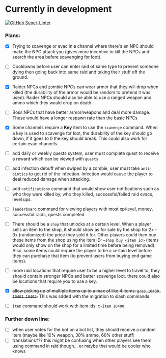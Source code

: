# Currently in development

[![GitHub Super-Linter](https://github.com/blobfysh/project-z/workflows/Lint%20Code/badge.svg)](https://github.com/marketplace/actions/super-linter)

### Plans:

- [x] Trying to scavenge or evac in a channel where there's an NPC should make the NPC attack you (gives more incentive to kill the NPCs and search the area before scavenging for loot).

- [ ] Cooldowns before user can enter raid of same type to prevent someone dying then going back into same raid and taking their stuff off the ground.

- [x] Raider NPCs and zombie NPCs can wear armor that they will drop when killed (the durability of the armor would be random to pretend it was used). Raider NPCs should also be able to use a ranged weapon and ammo which they would drop on death.

- [ ] Boss NPCs that have better armor/weapons and deal more damage. These would have a longer respawn rate than the basic NPCs

- [x] Some channels require a **Key** item to use the `scavenge` command. When a key is used to scavenge for loot, the durability of the key should go down, if it goes to 0 the key should break. This could also work for certain evac channels.

- [ ] add daily or weekly quests system, user must complete quest to receive a reward which can be viewed with `quests`

- [ ] add infection debuff when swiped by a zombie, user must take `anti-biotics` to get rid of the infection. Infection would cause the player to deal reduced damage when attacking.

- [ ] add `notifications` command that would show user notifications such as who they were killed by, who they killed, successful/failed raid evacs, level ups.

- [ ] `leaderboard` command for viewing players with most xp/level, money, successful raids, quests completed

- [ ] There should be a `shop` that unlocks at a certain level. When a player sells an item to the shop, it should show as for sale by the shop for 2x - 3x (randomized) the price they sold it for. Other players could then buy these items from the shop using the item ID: `=shop buy <item id>` (items would only show on the shop for a limited time before being removed). Also, some items could require the player to be a certain level before they can purchase that item (to prevent users from buying end game items).
- [ ] more raid locations that require user to be a higher level to travel to, they should contain stronger NPCs and better scavenge loot. there could also be locations that require you to use a key.
- [x] ~~allow picking up of multiple items up to a max of like 4 items: `grab 10400 10401 10402`.~~ This was added with the migration to slash commands
- [ ] `item` command should work with item ids: `t-item 10400`

### Further down line:
- [ ] when user votes for the bot on a bot list, they should receive a random item (maybe like 10% weapon, 30% ammo, 60% other stuff)
- [ ] translations??? this might be confusing when other players see them using command in raid though... or maybe that would be cooler who knows
